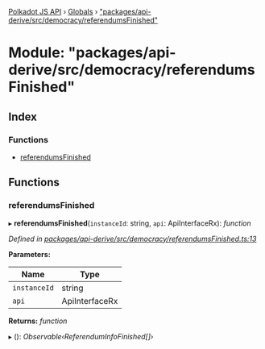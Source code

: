 [Polkadot JS API](../README.md) › [Globals](../globals.md) › ["packages/api-derive/src/democracy/referendumsFinished"](_packages_api_derive_src_democracy_referendumsfinished_.md)

# Module: "packages/api-derive/src/democracy/referendumsFinished"

## Index

### Functions

* [referendumsFinished](_packages_api_derive_src_democracy_referendumsfinished_.md#referendumsfinished)

## Functions

###  referendumsFinished

▸ **referendumsFinished**(`instanceId`: string, `api`: ApiInterfaceRx): *function*

*Defined in [packages/api-derive/src/democracy/referendumsFinished.ts:13](https://github.com/polkadot-js/api/blob/375dadbe3/packages/api-derive/src/democracy/referendumsFinished.ts#L13)*

**Parameters:**

Name | Type |
------ | ------ |
`instanceId` | string |
`api` | ApiInterfaceRx |

**Returns:** *function*

▸ (): *Observable‹ReferendumInfoFinished[]›*
